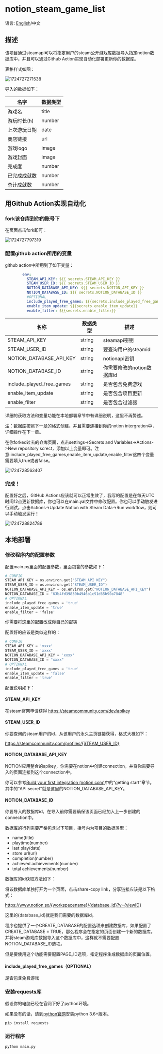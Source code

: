 # notion_steam_game_list

语言: [English](./README.md)/中文

## 描述

该项目通过steamapi可以将指定用户的steam公开游戏库数据导入指定notion数据库中，并且可以通过Github Action实现自动化部署更新你的数据库。

表格样式如图：

![1724727271538](./image/README_zh_cn/1724727271538.png)

导入的数据如下：

| 名字         | 数据类型 |
| ------------ | -------- |
| 游戏名       | title    |
| 游玩时长(h)  | number   |
| 上次游玩日期 | date     |
| 商店链接     | url      |
| 游戏logo     | image    |
| 游戏封面     | image    |
| 完成度       | number   |
| 已完成成就数 | number   |
| 总计成就数   | number   |

## 用Github Action实现自动化

### fork该仓库到你的账号下

在页面点击fork即可：

![1724727797319](./image/README_zh_cn/1724727797319.png)

### 配置github action所用的变量

github action中所用到了如下变量：

```yaml
        env:
          STEAM_API_KEY: ${{ secrets.STEAM_API_KEY }}
          STEAM_USER_ID: ${{ secrets.STEAM_USER_ID }}
          NOTION_DATABASE_API_KEY: ${{ secrets.NOTION_API_KEY }}
          NOTION_DATABASE_ID: ${{ secrets.NOTION_DATABASE_ID }}
          #OPTIONAL
          include_played_free_games: ${{secrets.include_played_free_games}}
          enable_item_update: ${{secrets.enable_item_update}}
          enable_filter: ${{secrets.enable_filter}}
```

| 名称                      | 数据类型 | 描述                       |
| ------------------------- | -------- | -------------------------- |
| STEAM_API_KEY             | string   | steamapi密钥               |
| STEAM_USER_ID             | string   | 要查询用户的steamid        |
| NOTION_DATABASE_API_KEY   | string   | notionapi密钥              |
| NOTION_DATABASE_ID        | string   | 你需要修改的notion数据库id |
| include_played_free_games | string   | 是否包含免费游戏           |
| enable_item_update        | string   | 是否包含项目更新           |
| enable_filter             | string   | 是否包含过滤器             |

详细的获取方法和变量功能在本地部署章节中有详细说明，这里不再赘述。

注：数据库按照下一章的格式创建，并且需要连接到你的notion intergration中，详细操作在下一章。

在你forked过去的仓库页面，点击settings->Secrets and Variables->Actions->New repository screct，添加以上变量即可。注意:include_played_free_games,enable_item_update,enable_filter这四个变量需要填入true或者false。

![1724728563407](./image/README_zh_cn/1724728563407.png)

### 完成！

配置好之后，GitHub Actions应该就可以正常生效了，我写的配置是在每天UTC时间12点更新数据库，你也可以在main.yal文件中修改配置。你也可以手动触发进行测试，点击Actions->Update Notion with Steam Data->Run workflow，则可以手动触发运行！

![1724728824789](./image/README_zh_cn/1724728824789.png)

## 本地部署

### 修改程序内的配置参数

配置main.py里面的配置参数，里面包含的参数如下：

```python
# CONFIG
STEAM_API_KEY = os.environ.get("STEAM_API_KEY")
STEAM_USER_ID = os.environ.get("STEAM_USER_ID")
NOTION_DATABASE_API_KEY = os.environ.get("NOTION_DATABASE_API_KEY")
NOTION_DATABASE_ID = "63b4fd39830b4946b1c91d65b90a7848"
# OPTIONAL
include_played_free_games = 'true'
enable_item_update = 'true'
enable_filter = ‘false'
```

你需要将这里的配置改成你自己的密钥

配置好的应该是类似这样的：

```python
# CONFIG
STEAM_API_KEY = 'xxxx'
STEAM_USER_ID = 'xxxx'
NOTION_DATABASE_API_KEY = 'xxxx'
NOTION_DATABASE_ID = "xxxx"
# OPTIONAL
include_played_free_games = 'true'
enable_item_update = 'false'
enable_filter = 'true'
```

配置说明如下：

#### STEAM_API_KEY

在steam官网申请获得 https://steamcommunity.com/dev/apikey

#### STEAM_USER_ID

你要查询的steam用户的id，从该用户的永久主页链接获得，格式大概如下：

https://steamcommunity.com/profiles/{STEAM_USER_ID}

#### NOTION_DATABASE_API_KEY

NOTION应用整合的apikey，你需要在notion中创建connection，并将你需要导入的页面连接到这个connection中。

你可以参考[Build your first integration (notion.com)](https://developers.notion.com/docs/create-a-notion-integration)中的“getting start”章节，其中的“API secret”就是这里的NOTION_DATABASE_API_KEY。

#### NOTION_DATABASE_ID

你要导入的数据库id，在导入前你需要确保该页面已经加入上一步创建的connection中。

数据库的行列需要严格包含以下项目，括号内为项目的数据类型：

- name(title)
- playtime(number)
- last play(date)
- store url(url)
- completion(number)
- achieved achievements(number)
- total achievements(number)

数据库的id获取方法如下：

将该数据库单独打开为一个页面，点击share-copy link，分享链接应该是以下格式：

https://www.notion.so/{workspacename}/{database_id}?v={viewID}

这里的{database_id}就是我们需要的数据库id。

程序也提供了一个CREATE_DATABASE的配置选项来创建数据库，如果配置了CREATE_DATABASE = TRUE，那么程序会在指定的页面创建一个新的数据库，并将steam游戏库数据导入这个数据库中，这样就不需要配置NOTION_DATABASE_ID选项。

但是要使用这个功能需要配置PAGE_ID选项，指定程序生成数据库的页面位置。

#### include_played_free_games（OPTIONAL）

是否包含免费游戏

### 安装requests库

假设你的电脑已经在官网下好了python环境。

如果没有的话，请到[python官网](http://www.python.org)安装python 3.6+版本。

```shell
pip install requests
```

### 运行程序

```
python main.py
```
